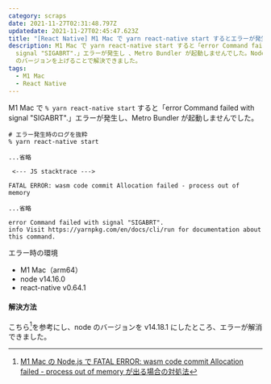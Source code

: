 ```yaml
---
category: scraps
date: 2021-11-27T02:31:48.797Z
updatedate: 2021-11-27T02:45:47.623Z
title: "[React Native] M1 Mac で yarn react-native start するとエラーが発生する"
description: M1 Mac で yarn react-native start すると「error Command failed with
  signal "SIGABRT".」エラーが発生し 、Metro Bundler が起動しませんでした。Node.js
  のバージョンを上げることで解決できました。
tags:
  - M1 Mac
  - React Native
---
```

M1 Mac で `% yarn react-native start` すると「error Command failed with signal "SIGABRT".」エラーが発生し、Metro Bundler が起動しませんでした。

```script
# エラー発生時のログを抜粋
% yarn react-native start

...省略

 <--- JS stacktrace --->

FATAL ERROR: wasm code commit Allocation failed - process out of memory

...省略

error Command failed with signal "SIGABRT".
info Visit https://yarnpkg.com/en/docs/cli/run for documentation about this command.
```

  
エラー時の環境

- M1 Mac（arm64）
- node v14.16.0
- react-native v0.64.1

#### 解決方法

こちら[^1]を参考にし、node のバージョンを v14.18.1 にしたところ、エラーが解消できました。

[^1]: [M1 Mac の Node.js で FATAL ERROR: wasm code commit Allocation failed - process out of memory が出る場合の対処法](https://zenn.dev/catnose99/scraps/6c9e7ebabb6221)
